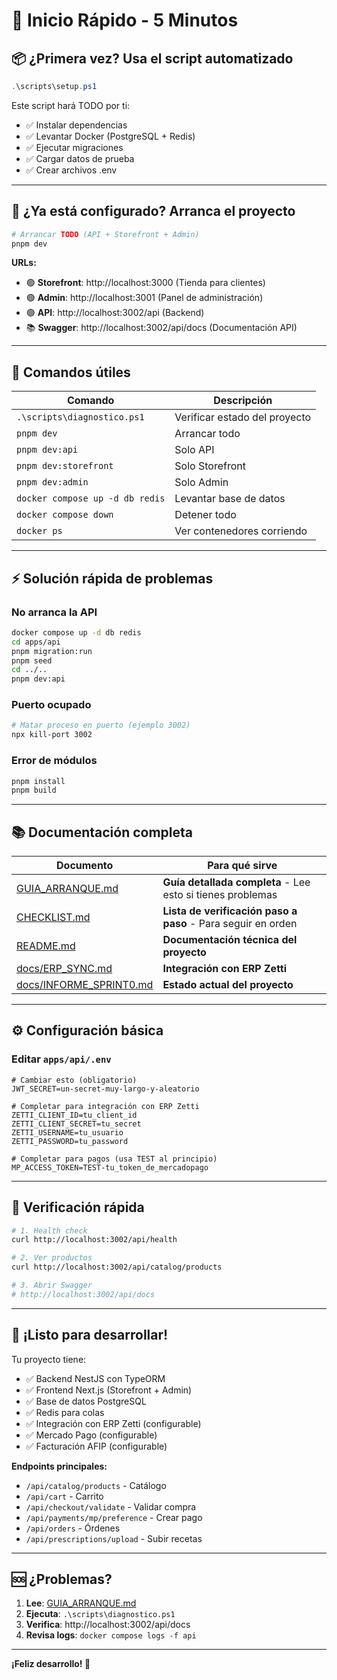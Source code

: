 # 🚀 Inicio Rápido - 5 Minutos

## 📦 ¿Primera vez? Usa el script automatizado

```powershell
.\scripts\setup.ps1
```

Este script hará TODO por ti:
- ✅ Instalar dependencias
- ✅ Levantar Docker (PostgreSQL + Redis)
- ✅ Ejecutar migraciones
- ✅ Cargar datos de prueba
- ✅ Crear archivos .env

---

## 🎯 ¿Ya está configurado? Arranca el proyecto

```bash
# Arrancar TODO (API + Storefront + Admin)
pnpm dev
```

**URLs:**
- 🟢 **Storefront**: http://localhost:3000 (Tienda para clientes)
- 🟢 **Admin**: http://localhost:3001 (Panel de administración)
- 🟢 **API**: http://localhost:3002/api (Backend)
- 📚 **Swagger**: http://localhost:3002/api/docs (Documentación API)

---

## 🔧 Comandos útiles

| Comando | Descripción |
|---------|-------------|
| `.\scripts\diagnostico.ps1` | Verificar estado del proyecto |
| `pnpm dev` | Arrancar todo |
| `pnpm dev:api` | Solo API |
| `pnpm dev:storefront` | Solo Storefront |
| `pnpm dev:admin` | Solo Admin |
| `docker compose up -d db redis` | Levantar base de datos |
| `docker compose down` | Detener todo |
| `docker ps` | Ver contenedores corriendo |

---

## ⚡ Solución rápida de problemas

### No arranca la API
```bash
docker compose up -d db redis
cd apps/api
pnpm migration:run
pnpm seed
cd ../..
pnpm dev:api
```

### Puerto ocupado
```bash
# Matar proceso en puerto (ejemplo 3002)
npx kill-port 3002
```

### Error de módulos
```bash
pnpm install
pnpm build
```

---

## 📚 Documentación completa

| Documento | Para qué sirve |
|-----------|----------------|
| [GUIA_ARRANQUE.md](./GUIA_ARRANQUE.md) | **Guía detallada completa** - Lee esto si tienes problemas |
| [CHECKLIST.md](./CHECKLIST.md) | **Lista de verificación paso a paso** - Para seguir en orden |
| [README.md](./README.md) | **Documentación técnica del proyecto** |
| [docs/ERP_SYNC.md](./docs/ERP_SYNC.md) | **Integración con ERP Zetti** |
| [docs/INFORME_SPRINT0.md](./docs/INFORME_SPRINT0.md) | **Estado actual del proyecto** |

---

## ⚙️ Configuración básica

### Editar `apps/api/.env`

```env
# Cambiar esto (obligatorio)
JWT_SECRET=un-secret-muy-largo-y-aleatorio

# Completar para integración con ERP Zetti
ZETTI_CLIENT_ID=tu_client_id
ZETTI_CLIENT_SECRET=tu_secret
ZETTI_USERNAME=tu_usuario
ZETTI_PASSWORD=tu_password

# Completar para pagos (usa TEST al principio)
MP_ACCESS_TOKEN=TEST-tu_token_de_mercadopago
```

---

## 🧪 Verificación rápida

```bash
# 1. Health check
curl http://localhost:3002/api/health

# 2. Ver productos
curl http://localhost:3002/api/catalog/products

# 3. Abrir Swagger
# http://localhost:3002/api/docs
```

---

## 🎉 ¡Listo para desarrollar!

Tu proyecto tiene:
- ✅ Backend NestJS con TypeORM
- ✅ Frontend Next.js (Storefront + Admin)
- ✅ Base de datos PostgreSQL
- ✅ Redis para colas
- ✅ Integración con ERP Zetti (configurable)
- ✅ Mercado Pago (configurable)
- ✅ Facturación AFIP (configurable)

**Endpoints principales:**
- `/api/catalog/products` - Catálogo
- `/api/cart` - Carrito
- `/api/checkout/validate` - Validar compra
- `/api/payments/mp/preference` - Crear pago
- `/api/orders` - Órdenes
- `/api/prescriptions/upload` - Subir recetas

---

## 🆘 ¿Problemas?

1. **Lee**: [GUIA_ARRANQUE.md](./GUIA_ARRANQUE.md)
2. **Ejecuta**: `.\scripts\diagnostico.ps1`
3. **Verifica**: http://localhost:3002/api/docs
4. **Revisa logs**: `docker compose logs -f api`

---

**¡Feliz desarrollo! 🎊**

